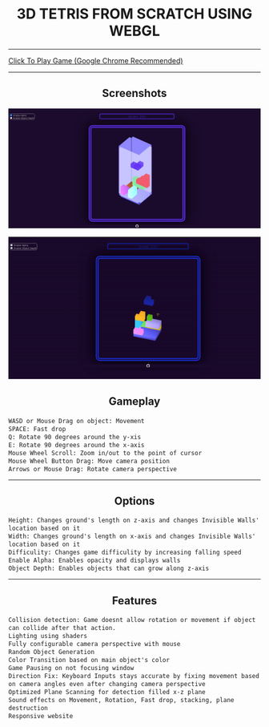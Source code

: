 <p align="center">
  <h1 align="center">3D TETRIS FROM SCRATCH USING WEBGL</h1>
</p>

---

<a href="https://devmilk.github.io/3D-Tetris/">Click To Play Game (Google Chrome Recommended) </a>

---
<h2 align="center">Screenshots</h2>

![](screenshots/gameAlpha.jpg)
<p align="center">
  <img src="https://github.com/DevMilk/3D-Tetris/blob/main/screenshots/camera.gif">
</p>

<h2 align="center">Gameplay</h2>

    WASD or Mouse Drag on object: Movement
    SPACE: Fast drop
    Q: Rotate 90 degrees around the y-xis
    E: Rotate 90 degrees around the x-axis
    Mouse Wheel Scroll: Zoom in/out to the point of cursor 
    Mouse Wheel Button Drag: Move camera position
    Arrows or Mouse Drag: Rotate camera perspective
---
<h2 align="center">Options</h2>

    Height: Changes ground's length on z-axis and changes Invisible Walls' location based on it 
    Width: Changes ground's length on x-axis and changes Invisible Walls' location based on it 
    Difficulity: Changes game difficulity by increasing falling speed
    Enable Alpha: Enables opacity and displays walls
    Object Depth: Enables objects that can grow along z-axis
---
<h2 align="center">Features</h2>

    Collision detection: Game doesnt allow rotation or movement if object can collide after that action.
    Lighting using shaders
    Fully configurable camera perspective with mouse
    Random Object Generation
    Color Transition based on main object's color
    Game Pausing on not focusing window
    Direction Fix: Keyboard Inputs stays accurate by fixing movement based on camera angles even after changing camera perspective
    Optimized Plane Scanning for detection filled x-z plane  
    Sound effects on Movement, Rotation, Fast drop, stacking, plane destruction
    Responsive website 
    
  
